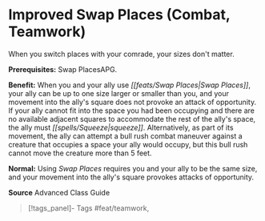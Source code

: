 ﻿---
cssclass: [feats]

---
# Improved Swap Places (Combat, Teamwork)

When you switch places with your comrade, your sizes don't matter.

**Prerequisites:** Swap PlacesAPG.

**Benefit:** When you and your ally use _[[feats/Swap Places|Swap Places]]_, your ally can be up to one size larger or smaller than you, and your movement into the ally's square does not provoke an attack of opportunity. If your ally cannot fit into the space you had been occupying and there are no available adjacent squares to accommodate the rest of the ally's space, the ally must _[[spells/Squeeze|squeeze]]_. Alternatively, as part of its movement, the ally can attempt a bull rush combat maneuver against a creature that occupies a space your ally would occupy, but this bull rush cannot move the creature more than 5 feet.

**Normal:** Using _Swap Places_ requires you and your ally to be the same size, and your movement into the ally's square provokes attacks of opportunity.

**Source** Advanced Class Guide
>[!tags_panel]- Tags
> #feat/teamwork, 